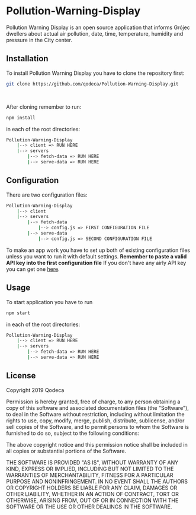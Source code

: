 # Pollution-Warning-Display
Pollution Warning Display is an open source application that informs Grójec dwellers about actual air pollution, date, time, temperature, humidity and pressure in the City center.

## Installation
To install Pollution Warning Display you have to clone the repository first:
```bash
git clone https://github.com/qodeca/Pollution-Warning-Display.git
```

<br/>

After cloning remember to run:
```bash
npm install
```
in each of the root directories:
```bash
Pollution-Warning-Display
    |--> client => RUN HERE
    |--> servers
        |--> fetch-data => RUN HERE
        |--> serve-data => RUN HERE
```

## Configuration
There are two configuration files:
```bash
Pollution-Warning-Display
    |--> client
    |--> servers
        |--> fetch-data
            |--> config.js => FIRST CONFIGURATION FILE
        |--> serve-data
            |--> config.js => SECOND CONFIGURATION FILE
```
To make an app work you have to set up both of existing configuration files
unless you want to run it with default settings. **Remember to paste a valid
API key into the first configuration file** If you don't
have any airly API key you can get one [here](https://developer.airly.eu/docs).

## Usage
To start application you have to run
```bash
npm start
```
in each of the root directories:
```bash
Pollution-Warning-Display
    |--> client => RUN HERE
    |--> servers
        |--> fetch-data => RUN HERE
        |--> serve-data => RUN HERE
```

## License
Copyright 2019 Qodeca

Permission is hereby granted, free of charge, to any person obtaining a copy of this software and associated documentation files (the "Software"), to deal in the Software without restriction, including without limitation the rights to use, copy, modify, merge, publish, distribute, sublicense, and/or sell copies of the Software, and to permit persons to whom the Software is furnished to do so, subject to the following conditions:

The above copyright notice and this permission notice shall be included in all copies or substantial portions of the Software.

THE SOFTWARE IS PROVIDED "AS IS", WITHOUT WARRANTY OF ANY KIND, EXPRESS OR IMPLIED, INCLUDING BUT NOT LIMITED TO THE WARRANTIES OF MERCHANTABILITY, FITNESS FOR A PARTICULAR PURPOSE AND NONINFRINGEMENT. IN NO EVENT SHALL THE AUTHORS OR COPYRIGHT HOLDERS BE LIABLE FOR ANY CLAIM, DAMAGES OR OTHER LIABILITY, WHETHER IN AN ACTION OF CONTRACT, TORT OR OTHERWISE, ARISING FROM, OUT OF OR IN CONNECTION WITH THE SOFTWARE OR THE USE OR OTHER DEALINGS IN THE SOFTWARE.
